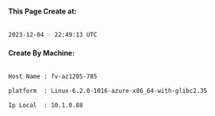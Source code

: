 
   
#### This Page Create at:

```bash

2023-12-04 - 22:49:13 UTC

```

#### Create By Machine:

```bash

Host Name : fv-az1205-785

platform  : Linux-6.2.0-1016-azure-x86_64-with-glibc2.35

Ip Local  : 10.1.0.88

```

